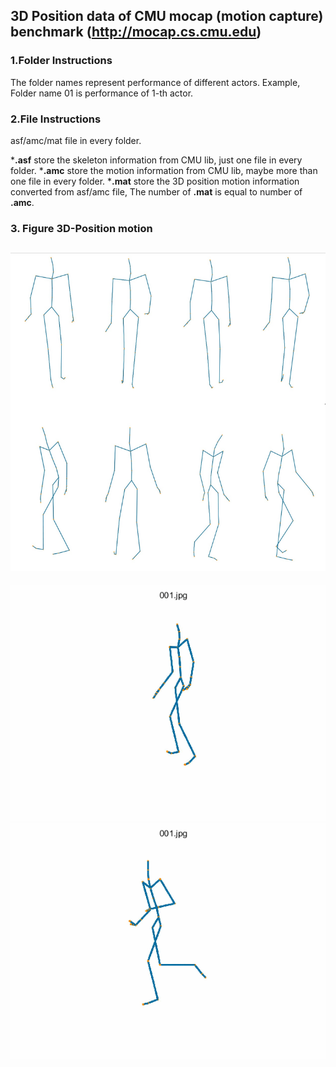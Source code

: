 ## 3D Position data of CMU mocap (motion capture) benchmark (http://mocap.cs.cmu.edu)

### 1.Folder Instructions

The folder names represent performance of different actors.
Example, Folder name 01 is performance of 1-th actor.

### 2.File Instructions

asf/amc/mat file in every folder.

***.asf** store the skeleton information from CMU lib, just one file in every folder.
***.amc** store the motion information from CMU lib, maybe more than one file in every folder.
***.mat** store the 3D position motion information converted from asf/amc file, The number of **.mat** is equal to number of **.amc**.
### 3. Figure 3D-Position motion

![这是描述](figure3.png)
---
<div align=center><img src="walking.gif"/></div>
<div align=center><img src="gt_running.gif"/></div>

